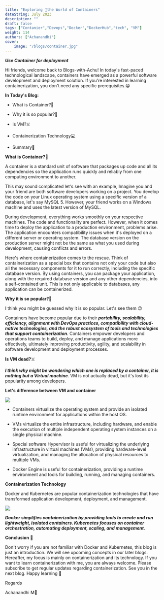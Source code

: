 ```yaml
---
title: "Exploring 🐬the World of Containers"
dateString: July 2023
description: ""
draft: false
tags: ["Contanier","Devops","Docker","DockerHub","tech", "VM"]
weight: 114
authors: ["Achanandhi"]
cover:
    image: "/blogs/container.jpg"
---
```


_**Use Container for deployment**_

Hi friends, welcome back to Blogs-with-Achu! In today's fast-paced technological landscape, containers have emerged as a powerful software development and deployment solution. If you're interested in learning containerization, you don't need any specific prerequisites.😁

**In Today's Blog:**

- What is Container?🤔

- Why it is so popular?🤔

- Is VM?☠️

- Containerization Technology💻

- Summary🏁

**What is Container?**🤔

A container is a standard unit of software that packages up code and all its dependencies so the application runs quickly and reliably from one computing environment to another.

This may sound complicated let's see with an example, Imagine you and your friend are both software developers working on a project. You develop the code on your Linux operating system using a specific version of a database, let's say MySQL 5. However, your friend works on a Windows machine and uses the latest version of MySQL.

During development, everything works smoothly on your respective machines. The code and functionality are perfect. However, when it comes time to deploy the application to a production environment, problems arise. The application encounters compatibility issues when it's deployed on a different server or operating system. The database version on the production server might not be the same as what you used during development, causing conflicts and errors.

Here's where containerization comes to the rescue. Think of containerization as a special box that contains not only your code but also all the necessary components for it to run correctly, including the specific database version. By using containers, you can package your application, along with the required database version and any other dependencies, into a self-contained unit. This is not only applicable to databases, any application can be containerized.

**Why it is so popular?**🐬

I think you might be guessed why it is so popular. Let's see them 😉

Containers have become popular due to their **_portability, scalability, efficiency, alignment with DevOps practices, compatibility with cloud-native technologies, and the robust ecosystem of tools and technologies that support containerization_**. Containers empower developers and operations teams to build, deploy, and manage applications more effectively, ultimately improving productivity, agility, and scalability in software development and deployment processes.

**Is VM dead?**☠️

_**I think why might be wondering which one is replaced by a container, it is nothing but a Virtual machine**_. VM is not actually dead, but it's lost its popularity among developers.

**Let's difference between VM and container**

![](/my-demo-portfolio/static/blogs/vm-vs-docker.png)

- Containers virtualize the operating system and provide an isolated runtime environment for applications within the host OS.

- VMs virtualize the entire infrastructure, including hardware, and enable the execution of multiple independent operating system instances on a single physical machine.

- Special software Hypervisor is useful for virtualizing the underlying infrastructure in virtual machines (VMs), providing hardware-level virtualization, and managing the allocation of physical resources to multiple VMs.

- Docker Engine is useful for containerization, providing a runtime environment and tools for building, running, and managing containers.

**Containerization Technology**

Docker and Kubernetes are popular containerization technologies that have transformed application development, deployment, and management.

![](/my-demo-portfolio/static/blogs/ultimate-containerization.webp)

**_Docker simplifies containerization by providing tools to create and run lightweight, isolated containers. Kubernetes focuses on container orchestration, automating deployment, scaling, and management._**

**Conclusion** 🏁

Don't worry if you are not familiar with Docker and Kubernetes, this blog is just an introduction. We will see upcoming concepts in our later blogs. Hereafter, my focus is mainly on containerization and its technology. If you want to learn containerization with me, you are always welcome. Please subscribe to get regular updates regarding containerization. See you in the next blog. Happy learning 📖

Regards

Achanandhi M👦
